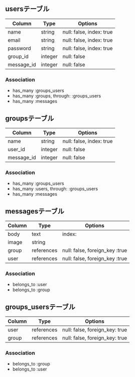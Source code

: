 ## usersテーブル
|Column|Type|Options|
|------|----|-------|
|name|string|null: false, index: true|
|email|string|null: false, index: true|
|password|string|null: false, index: true|
|group_id|integer|null: false|
|message_id|integer|null: false|

### Association
- has_many :groups_users
- has_many :groups, through: :groups_users
- has_many :messages

## groupsテーブル
|Column|Type|Options|
|------|----|-------|
|name|string|null: false, index: true|
|user_id|integer|null: false|
|message_id|integer|null: false|

### Association
- has_many :groups_users
- has_many :users, through: :groups_users
- has_many :messages

## messagesテーブル
|Column|Type|Options|
|------|----|-------|
|body|text|index:|
|image|string|
|group|references|null: false, foreign_key :true|
|user|references|null: false, foreign_key :true|

### Association
- belongs_to :user
- belongs_to :group

## groups_usersテーブル
|Column|Type|Options|
|------|----|-------|
|user|references|null: false, foreign_key: true|
|group|references|null: false, foreign_key: true|

### Association
- belongs_to :group
- belongs_to :user

